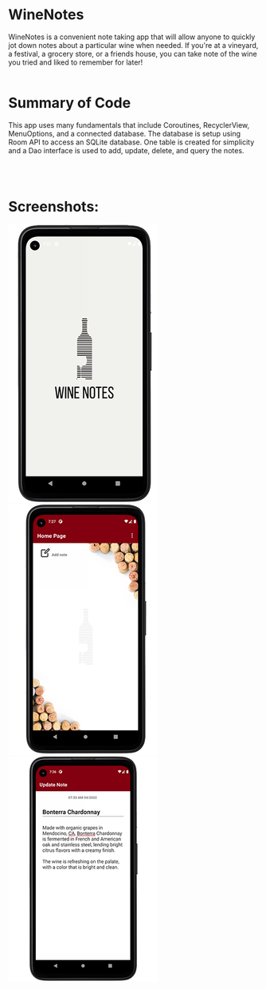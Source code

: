 # WineNotes 
WineNotes is a convenient note taking app that will allow anyone to quickly jot down notes
about a particular wine when needed. If you're at a vineyard, a festival, a grocery store, or a
friends house, you can take note of the wine you tried and liked to remember for later!
<br />
<br />

# Summary of Code
This app uses many fundamentals that include Coroutines, RecyclerView, MenuOptions, and a connected 
database. The database is setup using Room API to access an SQLite database. One table is created 
for simplicity and a Dao interface is used to add, update, delete, and query the notes. 

<br />
<br />

# Screenshots:
![Splash Screen](/screenshots/splash2.png?raw=true "Splash Screen")
<br />
![Home Screen](/screenshots/home.png?raw=true "Home Screen")
<br />
![Add Note](/screenshots/note.png?raw=true "Add Note")